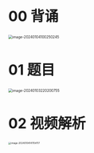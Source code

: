 # 00 背诵

<img src="https://cvp.oss-cn-shanghai.aliyuncs.com/picgo/202401041002304.png" alt="image-20240104100250245" style="zoom:50%;" />



# 01 题目

<img src="https://cvp.oss-cn-shanghai.aliyuncs.com/picgo/202401032202942.png" alt="image-20240103220200755" style="zoom:50%;" />



# 02 视频解析

<img src="https://cvp.oss-cn-shanghai.aliyuncs.com/picgo/202401041411510.png" alt="image-20240104141154117" style="zoom: 33%;" />
